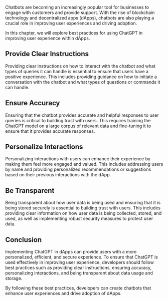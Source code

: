 
Chatbots are becoming an increasingly popular tool for businesses to engage with customers and provide support. With the rise of blockchain technology and decentralized apps (dApps), chatbots are also playing a crucial role in improving user experiences and driving adoption.

In this chapter, we will explore best practices for using ChatGPT in improving user experience within dApps.

Provide Clear Instructions
--------------------------

Providing clear instructions on how to interact with the chatbot and what types of queries it can handle is essential to ensure that users have a positive experience. This includes providing guidance on how to initiate a conversation with the chatbot and what types of questions or commands it can handle.

Ensure Accuracy
---------------

Ensuring that the chatbot provides accurate and helpful responses to user queries is critical to building trust with users. This requires training the ChatGPT model on a large corpus of relevant data and fine-tuning it to ensure that it provides accurate responses.

Personalize Interactions
------------------------

Personalizing interactions with users can enhance their experience by making them feel more engaged and valued. This includes addressing users by name and providing personalized recommendations or suggestions based on their previous interactions with the dApp.

Be Transparent
--------------

Being transparent about how user data is being used and ensuring that it is being stored securely is essential to building trust with users. This includes providing clear information on how user data is being collected, stored, and used, as well as implementing robust security measures to protect user data.

Conclusion
----------

Implementing ChatGPT in dApps can provide users with a more personalized, efficient, and secure experience. To ensure that ChatGPT is used effectively in improving user experience, developers should follow best practices such as providing clear instructions, ensuring accuracy, personalizing interactions, and being transparent about data usage and storage.

By following these best practices, developers can create chatbots that enhance user experiences and drive adoption of dApps.
